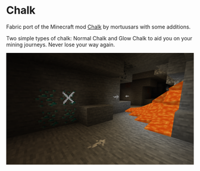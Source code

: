 # Chalk
Fabric port of the Minecraft mod [Chalk](https://github.com/mortuusars/Chalk) by mortuusars with some additions.

Two simple types of chalk: Normal Chalk and Glow Chalk to aid you on your mining journeys. Never lose your way again.

![Chalk](./images/chalk.png "Chalk")